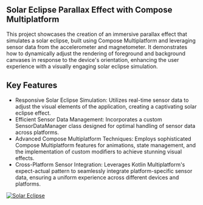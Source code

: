 ## Solar Eclipse Parallax Effect with Compose Multiplatform

This project showcases the creation of an immersive parallax effect that simulates a solar eclipse, built using Compose Multiplatform and leveraging sensor data from the accelerometer and magnetometer. It demonstrates how to dynamically adjust the rendering of foreground and background canvases in response to the device's orientation, enhancing the user experience with a visually engaging solar eclipse simulation.

## Key Features
- Responsive Solar Eclipse Simulation: Utilizes real-time sensor data to adjust the visual elements of the application, creating a captivating solar eclipse effect.
- Efficient Sensor Data Management: Incorporates a custom SensorDataManager class designed for optimal handling of sensor data across platforms.
- Advanced Compose Multiplatform Techniques: Employs sophisticated Compose Multiplatform features for animations, state management, and the implementation of custom modifiers to achieve stunning visual effects. 
- Cross-Platform Sensor Integration: Leverages Kotlin Multiplatform's expect-actual pattern to seamlessly integrate platform-specific sensor data, ensuring a uniform experience across different devices and platforms.

[![Solar Eclipse](https://i3.ytimg.com/vi/shorts/S7KxZi68iuY?si=jvk_B1qTo6sT1nw_/maxresdefault.jpg)](https://youtube.com/shorts/S7KxZi68iuY?si=jvk_B1qTo6sT1nw_)


#
